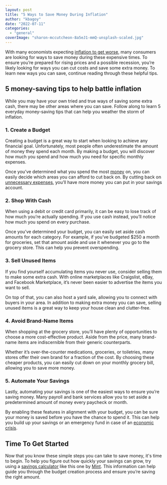 ```yaml
---
layout: post
title: "5 Ways to Save Money During Inflation"
author: "kbagoy"
date: "2022-07-11"
categories: 
  - "general"
coverImage: "sharon-mccutcheon-8a5eJ1-mmQ-unsplash-scaled.jpg"
---
```


With many economists expecting [inflation to get worse](https://www.forbes.com/sites/jonathanponciano/2022/07/04/inflation-may-get-much-worse-this-summer-and-could-linger-many-years-experts-warn/?sh=401c3ec82e4d), many consumers are looking for ways to save money during these expensive times. To ensure you’re prepared for rising prices and a possible recession, you’re likely looking for ways you can cut costs and save some extra money. To learn new ways you can save, continue reading through these helpful tips. 

## **5 money-saving tips to help battle inflation**

While you may have your own tried and true ways of saving some extra cash, there may be other areas where you can save. Follow along to learn 5 everyday money-saving tips that can help you weather the storm of inflation.

### **1\. Create a Budget**

Creating a budget is a great way to start when looking to achieve any financial goal. Unfortunately, most people often underestimate the amount of money they spend each month. By making a budget, you will discover how much you spend and how much you need for specific monthly expenses.

Once you’ve determined what you spend the most [money](https://katebagoy.com/money-mindset-tips/) on, you can easily decide which areas you can afford to cut back on. By cutting back on [unnecessary expenses](https://katebagoy.com/monthly-expenses-your-business-can-do-without/), you’ll have more money you can put in your savings account.

### **2\. Shop With Cash**

When using a debit or credit card primarily, it can be easy to lose track of how much you’re actually spending. If you use cash instead, you’ll notice how much you spend on every purchase. 

Once you’ve determined your budget, you can easily set aside cash amounts for each category. For example, if you’ve budgeted $250 a month for groceries, set that amount aside and use it whenever you go to the grocery store. This can help you prevent overspending.

### **3\. Sell Unused Items**

If you find yourself accumulating items you never use, consider selling them to make some extra cash. With online marketplaces like Craigslist, eBay, and Facebook Marketplace, it’s never been easier to advertise the items you want to sell.

On top of that, you can also host a yard sale, allowing you to connect with buyers in your area. In addition to making extra money you can save, selling unused items is a great way to keep your house clean and clutter-free.

### **4\. Avoid Brand-Name Items**

When shopping at the grocery store, you’ll have plenty of opportunities to choose a more cost-effective product. Aside from the price, many brand-name items are indiscernible from their generic counterparts.

Whether it’s over-the-counter medications, groceries, or toiletries, many stores offer their own brand for a fraction of the cost. By choosing these cheaper products, you can easily cut down on your monthly grocery bill, allowing you to save more money.

### **5\. Automate Your Savings**

Lastly, automating your savings is one of the easiest ways to ensure you’re saving money. Many payroll and bank services allow you to set aside a predetermined amount of money every paycheck or month. 

By enabling these features in alignment with your budget, you can be sure your money is saved before you have the chance to spend it. This can help you build up your savings or an emergency fund in case of an [economic crisis](https://katebagoy.com/how-to-make-sure-your-business-survives-an-economic-crisis/).

## **Time To Get Started**

Now that you know these simple steps you can take to save money, it's time to begin. To help you figure out how quickly your savings can grow, try using a [savings calculator](https://mint.intuit.com/blog/calculators/savings-calculator/) like this one by [Mint](https://mint.intuit.com/). This information can help guide you through the budget creation process and ensure you’re saving the right amount.
